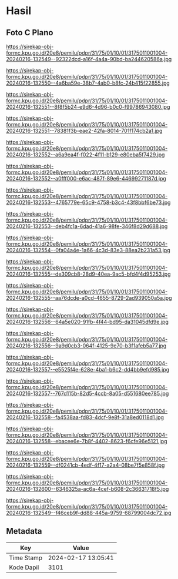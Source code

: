 # Hasil

## Foto C Plano

https://sirekap-obj-formc.kpu.go.id/20e8/pemilu/pdpr/31/75/01/10/01/3175011001004-20240216-132549--92322dcd-a16f-4a4a-90bd-ba244620586a.jpg

https://sirekap-obj-formc.kpu.go.id/20e8/pemilu/pdpr/31/75/01/10/01/3175011001004-20240216-132550--4a6ba59e-38b7-4ab0-b8fc-24b415f22855.jpg

https://sirekap-obj-formc.kpu.go.id/20e8/pemilu/pdpr/31/75/01/10/01/3175011001004-20240216-132551--8f8f5b24-e9d6-4d96-b0c0-f99786943080.jpg

https://sirekap-obj-formc.kpu.go.id/20e8/pemilu/pdpr/31/75/01/10/01/3175011001004-20240216-132551--78381f3b-eae2-42fa-8014-701f174cb2a1.jpg

https://sirekap-obj-formc.kpu.go.id/20e8/pemilu/pdpr/31/75/01/10/01/3175011001004-20240216-132552--a6a9ea4f-f022-4f11-b129-e80eba5f7429.jpg

https://sirekap-obj-formc.kpu.go.id/20e8/pemilu/pdpr/31/75/01/10/01/3175011001004-20240216-132552--a0fff000-e6ac-487f-89e6-44699271187d.jpg

https://sirekap-obj-formc.kpu.go.id/20e8/pemilu/pdpr/31/75/01/10/01/3175011001004-20240216-132553--4765779e-65c9-4758-b3c4-43f8bbf6be73.jpg

https://sirekap-obj-formc.kpu.go.id/20e8/pemilu/pdpr/31/75/01/10/01/3175011001004-20240216-132553--deb4fc1a-6dad-41a6-98fe-346f8d29d688.jpg

https://sirekap-obj-formc.kpu.go.id/20e8/pemilu/pdpr/31/75/01/10/01/3175011001004-20240216-132554--0fa04a4e-1a66-4c3d-83e3-88ea2b231a53.jpg

https://sirekap-obj-formc.kpu.go.id/20e8/pemilu/pdpr/31/75/01/10/01/3175011001004-20240216-132555--de309cb8-28d9-40ea-9ac5-bfd4f4d95253.jpg

https://sirekap-obj-formc.kpu.go.id/20e8/pemilu/pdpr/31/75/01/10/01/3175011001004-20240216-132555--aa76dcde-a0cd-4655-8729-2ad939050a5a.jpg

https://sirekap-obj-formc.kpu.go.id/20e8/pemilu/pdpr/31/75/01/10/01/3175011001004-20240216-132556--64a5e020-91fb-4f44-bd95-da31045dfd9e.jpg

https://sirekap-obj-formc.kpu.go.id/20e8/pemilu/pdpr/31/75/01/10/01/3175011001004-20240216-132556--9a9d0cb3-064f-4125-9e70-b3f1afeb5a77.jpg

https://sirekap-obj-formc.kpu.go.id/20e8/pemilu/pdpr/31/75/01/10/01/3175011001004-20240216-132557--e5525f4e-628e-4ba1-b6c2-dd4bb9efd985.jpg

https://sirekap-obj-formc.kpu.go.id/20e8/pemilu/pdpr/31/75/01/10/01/3175011001004-20240216-132557--767d115b-82d5-4ccb-8a05-d551680ee785.jpg

https://sirekap-obj-formc.kpu.go.id/20e8/pemilu/pdpr/31/75/01/10/01/3175011001004-20240216-132558--fa4538aa-fd83-4dcf-9e8f-31a8ed0118d1.jpg

https://sirekap-obj-formc.kpu.go.id/20e8/pemilu/pdpr/31/75/01/10/01/3175011001004-20240216-132558--ebacee6e-7b8f-4402-8623-f6cfe96e5121.jpg

https://sirekap-obj-formc.kpu.go.id/20e8/pemilu/pdpr/31/75/01/10/01/3175011001004-20240216-132559--df0241cb-4edf-4f17-a2a4-08be7f5e858f.jpg

https://sirekap-obj-formc.kpu.go.id/20e8/pemilu/pdpr/31/75/01/10/01/3175011001004-20240216-132600--6346325a-ac6a-4cef-b608-2c36631718f5.jpg

https://sirekap-obj-formc.kpu.go.id/20e8/pemilu/pdpr/31/75/01/10/01/3175011001004-20240216-132549--f46ceb9f-dd88-445a-9759-68799004dc72.jpg


## Metadata

| Key        | Value               |
| ---------- | ------------------- |
| Time Stamp | 2024-02-17 13:05:41 |
| Kode Dapil | 3101                |



